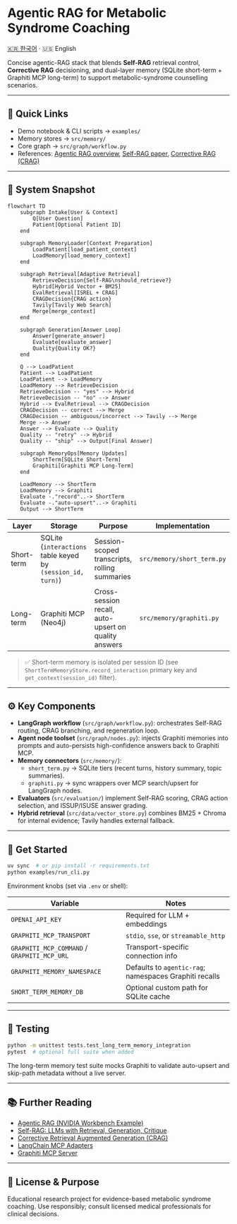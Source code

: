 # Agentic RAG for Metabolic Syndrome Coaching

[🇰🇷 한국어](README.ko.md) · 🇺🇸 English

Concise agentic-RAG stack that blends **Self-RAG** retrieval control, **Corrective RAG** decisioning, and dual-layer memory (SQLite short-term + Graphiti MCP long-term) to support metabolic-syndrome counselling scenarios.

---

## 📌 Quick Links
- Demo notebook & CLI scripts → `examples/`
- Memory stores → `src/memory/`
- Core graph → `src/graph/workflow.py`
- References: [Agentic RAG overview](https://nvidia.github.io/workbench-example-agentic-rag/), [Self-RAG paper](https://github.com/akariasai/self-rag), [Corrective RAG (CRAG)](https://arxiv.org/abs/2401.15884)

---

## 🧠 System Snapshot

```mermaid
flowchart TD
    subgraph Intake[User & Context]
        Q[User Question]
        Patient[Optional Patient ID]
    end

    subgraph MemoryLoader[Context Preparation]
        LoadPatient[load_patient_context]
        LoadMemory[load_memory_context]
    end

    subgraph Retrieval[Adaptive Retrieval]
        RetrieveDecision{Self-RAG\nshould_retrieve?}
        Hybrid[Hybrid Vector + BM25]
        EvalRetrieval[ISREL + CRAG]
        CRAGDecision{CRAG action}
        Tavily[Tavily Web Search]
        Merge[merge_context]
    end

    subgraph Generation[Answer Loop]
        Answer[generate_answer]
        Evaluate[evaluate_answer]
        Quality{Quality OK?}
    end

    Q --> LoadPatient
    Patient --> LoadPatient
    LoadPatient --> LoadMemory
    LoadMemory --> RetrieveDecision
    RetrieveDecision -- "yes" --> Hybrid
    RetrieveDecision -- "no" --> Answer
    Hybrid --> EvalRetrieval --> CRAGDecision
    CRAGDecision -- correct --> Merge
    CRAGDecision -- ambiguous/incorrect --> Tavily --> Merge
    Merge --> Answer
    Answer --> Evaluate --> Quality
    Quality -- "retry" --> Hybrid
    Quality -- "ship" --> Output[Final Answer]

    subgraph MemoryOps[Memory Updates]
        ShortTerm[SQLite Short-Term]
        Graphiti[Graphiti MCP Long-Term]
    end

    LoadMemory --> ShortTerm
    LoadMemory --> Graphiti
    Evaluate -."record"..-> ShortTerm
    Evaluate -."auto-upsert"..-> Graphiti
    Output --> ShortTerm
```

| Layer | Storage | Purpose | Implementation |
| --- | --- | --- | --- |
| Short-term | SQLite (`interactions` table keyed by `(session_id, turn)`) | Session-scoped transcripts, rolling summaries | `src/memory/short_term.py`
| Long-term | Graphiti MCP (Neo4j) | Cross-session recall, auto-upsert on quality answers | `src/memory/graphiti.py`

> ✅ Short-term memory is isolated per session ID (see `ShortTermMemoryStore.record_interaction` primary key and `get_context(session_id)` filter).

---

## ⚙️ Key Components

- **LangGraph workflow** (`src/graph/workflow.py`): orchestrates Self-RAG routing, CRAG branching, and regeneration loop.
- **Agent node toolset** (`src/graph/nodes.py`): injects Graphiti memories into prompts and auto-persists high-confidence answers back to Graphiti MCP.
- **Memory connectors** (`src/memory/`):
  - `short_term.py` → SQLite tiers (recent turns, history summary, topic summaries).
  - `graphiti.py` → sync wrappers over MCP search/upsert for LangGraph nodes.
- **Evaluators** (`src/evaluation/`) implement Self-RAG scoring, CRAG action selection, and ISSUP/ISUSE answer grading.
- **Hybrid retrieval** (`src/data/vector_store.py`) combines BM25 + Chroma for internal evidence; Tavily handles external fallback.

---

## 🚀 Get Started

```bash
uv sync  # or pip install -r requirements.txt
python examples/run_cli.py
```

Environment knobs (set via `.env` or shell):

| Variable | Notes |
| --- | --- |
| `OPENAI_API_KEY` | Required for LLM + embeddings |
| `GRAPHITI_MCP_TRANSPORT` | `stdio`, `sse`, or `streamable_http` |
| `GRAPHITI_MCP_COMMAND` / `GRAPHITI_MCP_URL` | Transport-specific connection info |
| `GRAPHITI_MEMORY_NAMESPACE` | Defaults to `agentic-rag`; namespaces Graphiti recalls |
| `SHORT_TERM_MEMORY_DB` | Optional custom path for SQLite cache |

---

## 🧪 Testing

```bash
python -m unittest tests.test_long_term_memory_integration
pytest  # optional full suite when added
```

The long-term memory test suite mocks Graphiti to validate auto-upsert and skip-path metadata without a live server.

---

## 📚 Further Reading

- [Agentic RAG (NVIDIA Workbench Example)](https://nvidia.github.io/workbench-example-agentic-rag/)
- [Self-RAG: LLMs with Retrieval, Generation, Critique](https://github.com/akariasai/self-rag)
- [Corrective Retrieval Augmented Generation (CRAG)](https://arxiv.org/abs/2401.15884)
- [LangChain MCP Adapters](https://github.com/langchain-ai/langchain-mcp-adapters)
- [Graphiti MCP Server](https://github.com/getzep/graphiti/tree/main/mcp_server)

---

## 🧾 License & Purpose

Educational research project for evidence-based metabolic syndrome coaching. Use responsibly; consult licensed medical professionals for clinical decisions.
